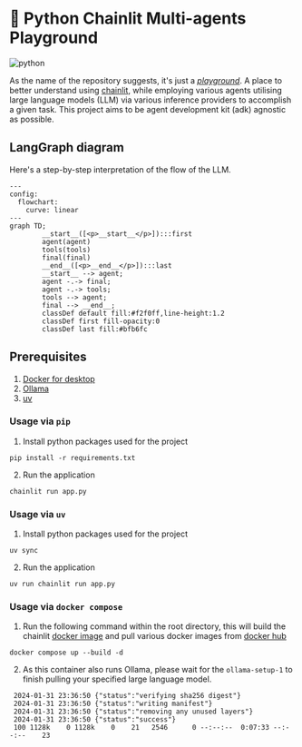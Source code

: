 # 🛝 Python Chainlit Multi-agents Playground

![python](https://img.shields.io/badge/python-3.12.0-informational)

As the name of the repository suggests, it's just a [_playground_](https://dictionary.cambridge.org/dictionary/english/playground).
A place to better understand using [chainlit](https://github.com/Chainlit/chainlit), while employing various agents utilising large language models (LLM) via
various inference providers to accomplish a given task. This project aims to be agent development kit (adk) agnostic as possible.

## LangGraph diagram

Here's a step-by-step interpretation of the flow of the LLM.

```mermaid
---
config:
  flowchart:
    curve: linear
---
graph TD;
        __start__([<p>__start__</p>]):::first
        agent(agent)
        tools(tools)
        final(final)
        __end__([<p>__end__</p>]):::last
        __start__ --> agent;
        agent -.-> final;
        agent -.-> tools;
        tools --> agent;
        final --> __end__;
        classDef default fill:#f2f0ff,line-height:1.2
        classDef first fill-opacity:0
        classDef last fill:#bfb6fc
```

<!---
graph.get_graph().draw_mermaid()
--->

## Prerequisites

1. [Docker for desktop](https://docs.docker.com/desktop/)
2. [Ollama](https://ollama.com/download)
3. [uv](https://docs.astral.sh/uv/#installation)

### Usage via `pip`

1. Install python packages used for the project

```pycon
pip install -r requirements.txt
```

2. Run the application

```pycon
chainlit run app.py
```

### Usage via `uv`

1. Install python packages used for the project

```pycon
uv sync
```

2. Run the application

```pycon
uv run chainlit run app.py
```

### Usage via `docker compose`

1. Run the following command within the root directory, this will build the chainlit [docker image](Dockerfile) and pull various
   docker images from [docker hub](https://hub.docker.com/)

```shell
docker compose up --build -d
```

2. As this container also runs Ollama, please wait for the `ollama-setup-1` to finish pulling your specified large language
   model.

```shell
 2024-01-31 23:36:50 {"status":"verifying sha256 digest"}
 2024-01-31 23:36:50 {"status":"writing manifest"}
 2024-01-31 23:36:50 {"status":"removing any unused layers"}
 2024-01-31 23:36:50 {"status":"success"}
 100 1128k    0 1128k    0    21   2546      0 --:--:--  0:07:33 --:--:--    23
```
